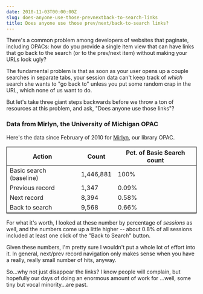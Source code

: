 ```yaml
---
date: 2010-11-03T00:00:00Z
slug: does-anyone-use-those-prevnextback-to-search-links
title: Does anyone use those prev/next/back-to-search links?
---
```


There's a common problem among developers of websites that paginate, including OPACs: how do you provide a single item view that can have links that go back to the search (or to the prev/next item) without making your URLs look ugly?

The fundamental problem is that as soon as your user opens up a couple searches in separate tabs, your session data can't keep track of *which* search she wants to "go back to" unless you put some random crap in the URL, which none of us want to do.

But let's take three giant steps backwards before we throw a ton of resources at this problem, and ask, "Does anyone use those links"?

### Data from Mirlyn, the University of Michigan OPAC

Here's the data since February of 2010 for [Mirlyn](http://mirlyn.lib.umich.edu/), our library OPAC.

<table style="border: 1pt solid;">
<thead>
<tr>
<th>Action</th>
<th>Count</th>
<th>Pct. of Basic Search count</th>
</tr>
</thead>
<tbody>
<tr>
<td>Basic search (baseline)</td>
<td>1,446,881</td>
<td>100%</td>
</tr>
<tr>
<td>Previous record</td>
<td>1,347</td>
<td>0.09%</td>
</tr>
<tr>
<td>Next record</td>
<td>8,394</td>
<td>0.58%</td>
</tr>
<tr>
<td>Back to search</td>
<td>9,568</td>
<td>0.66%</td>
</tr>
</tbody>
</table>

For what it's worth, I looked at these number by percentage of *sessions* as well, and the numbers come up a little higher -- about 0.8% of all sessions included at least one click of the "Back to Search" button.

Given these numbers, I'm pretty sure I wouldn't put a whole lot of effort into it. In general, next/prev record navigation only makes sense when you have a really, really small number of hits, anyway.

So...why not just disappear the links? I know people will complain, but hopefully our days of doing an enormous amount of work for ...well, some tiny but vocal minority...are past.
